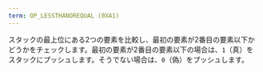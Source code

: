 ```yaml
---
term: OP_LESSTHANOREQUAL (0XA1)
---
```


スタックの最上位にある2つの要素を比較し、最初の要素が2番目の要素以下かどうかをチェックします。最初の要素が2番目の要素以下の場合は、`1`（真）をスタックにプッシュします。そうでない場合は、`0`（偽）をプッシュします。